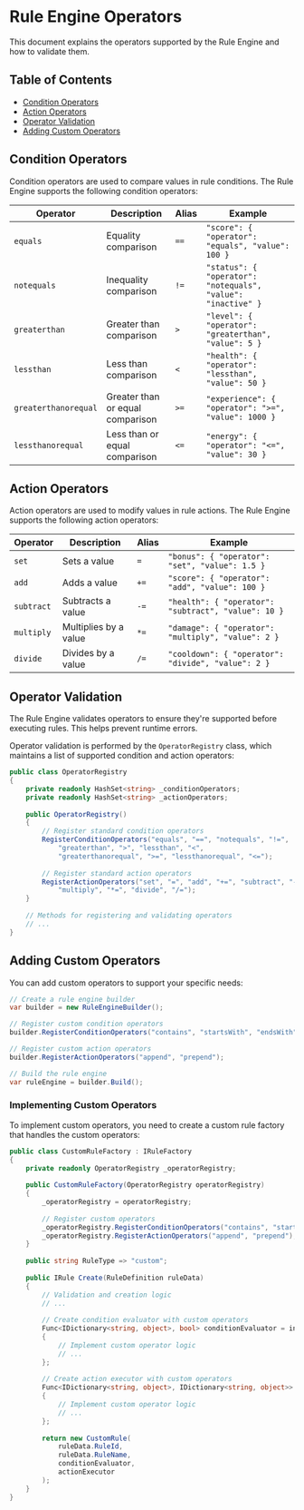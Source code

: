 # Rule Engine Operators

This document explains the operators supported by the Rule Engine and how to validate them.

## Table of Contents
- [Condition Operators](#condition-operators)
- [Action Operators](#action-operators)
- [Operator Validation](#operator-validation)
- [Adding Custom Operators](#adding-custom-operators)

## Condition Operators

Condition operators are used to compare values in rule conditions. The Rule Engine supports the following condition operators:

| Operator | Description | Alias | Example |
|----------|-------------|-------|---------|
| `equals` | Equality comparison | `==` | `"score": { "operator": "equals", "value": 100 }` |
| `notequals` | Inequality comparison | `!=` | `"status": { "operator": "notequals", "value": "inactive" }` |
| `greaterthan` | Greater than comparison | `>` | `"level": { "operator": "greaterthan", "value": 5 }` |
| `lessthan` | Less than comparison | `<` | `"health": { "operator": "lessthan", "value": 50 }` |
| `greaterthanorequal` | Greater than or equal comparison | `>=` | `"experience": { "operator": ">=", "value": 1000 }` |
| `lessthanorequal` | Less than or equal comparison | `<=` | `"energy": { "operator": "<=", "value": 30 }` |

## Action Operators

Action operators are used to modify values in rule actions. The Rule Engine supports the following action operators:

| Operator | Description | Alias | Example |
|----------|-------------|-------|---------|
| `set` | Sets a value | `=` | `"bonus": { "operator": "set", "value": 1.5 }` |
| `add` | Adds a value | `+=` | `"score": { "operator": "add", "value": 100 }` |
| `subtract` | Subtracts a value | `-=` | `"health": { "operator": "subtract", "value": 10 }` |
| `multiply` | Multiplies by a value | `*=` | `"damage": { "operator": "multiply", "value": 2 }` |
| `divide` | Divides by a value | `/=` | `"cooldown": { "operator": "divide", "value": 2 }` |

## Operator Validation

The Rule Engine validates operators to ensure they're supported before executing rules. This helps prevent runtime errors.

Operator validation is performed by the `OperatorRegistry` class, which maintains a list of supported condition and action operators:

```csharp
public class OperatorRegistry
{
    private readonly HashSet<string> _conditionOperators;
    private readonly HashSet<string> _actionOperators;
    
    public OperatorRegistry()
    {
        // Register standard condition operators
        RegisterConditionOperators("equals", "==", "notequals", "!=", 
            "greaterthan", ">", "lessthan", "<", 
            "greaterthanorequal", ">=", "lessthanorequal", "<=");
            
        // Register standard action operators
        RegisterActionOperators("set", "=", "add", "+=", "subtract", "-=",
            "multiply", "*=", "divide", "/=");
    }
    
    // Methods for registering and validating operators
    // ...
}
```

## Adding Custom Operators

You can add custom operators to support your specific needs:

```csharp
// Create a rule engine builder
var builder = new RuleEngineBuilder();

// Register custom condition operators
builder.RegisterConditionOperators("contains", "startsWith", "endsWith");

// Register custom action operators
builder.RegisterActionOperators("append", "prepend");

// Build the rule engine
var ruleEngine = builder.Build();
```

### Implementing Custom Operators

To implement custom operators, you need to create a custom rule factory that handles the custom operators:

```csharp
public class CustomRuleFactory : IRuleFactory
{
    private readonly OperatorRegistry _operatorRegistry;
    
    public CustomRuleFactory(OperatorRegistry operatorRegistry)
    {
        _operatorRegistry = operatorRegistry;
        
        // Register custom operators
        _operatorRegistry.RegisterConditionOperators("contains", "startsWith", "endsWith");
        _operatorRegistry.RegisterActionOperators("append", "prepend");
    }
    
    public string RuleType => "custom";
    
    public IRule Create(RuleDefinition ruleData)
    {
        // Validation and creation logic
        // ...
        
        // Create condition evaluator with custom operators
        Func<IDictionary<string, object>, bool> conditionEvaluator = inputs =>
        {
            // Implement custom operator logic
            // ...
        };
        
        // Create action executor with custom operators
        Func<IDictionary<string, object>, IDictionary<string, object>> actionExecutor = inputs =>
        {
            // Implement custom operator logic
            // ...
        };
        
        return new CustomRule(
            ruleData.RuleId,
            ruleData.RuleName,
            conditionEvaluator,
            actionExecutor
        );
    }
} 